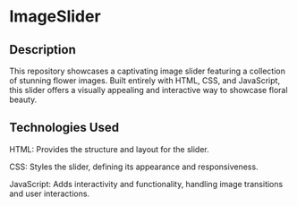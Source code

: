 # ImageSlider
## Description
This repository showcases a captivating image slider featuring a collection of stunning flower images. Built entirely with HTML, CSS, and JavaScript, this slider offers a visually appealing and interactive way to showcase floral beauty.
## Technologies Used
HTML: Provides the structure and layout for the slider.

CSS: Styles the slider, defining its appearance and responsiveness.

JavaScript: Adds interactivity and functionality, handling image transitions and user interactions.
